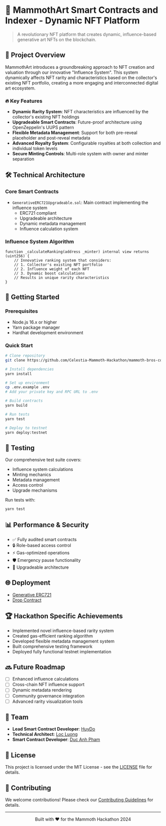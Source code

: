 # 🎨 MammothArt Smart Contracts and Indexer - Dynamic NFT Platform

> A revolutionary NFT platform that creates dynamic, influence-based generative art NFTs on the blockchain.

## 🌟 Project Overview

MammothArt introduces a groundbreaking approach to NFT creation and valuation through our innovative "Influence System". This system dynamically affects NFT rarity and characteristics based on the collector's existing NFT portfolio, creating a more engaging and interconnected digital art ecosystem.

### 🔥 Key Features

- **Dynamic Rarity System**: NFT characteristics are influenced by the collector's existing NFT holdings
- **Upgradeable Smart Contracts**: Future-proof architecture using OpenZeppelin's UUPS pattern
- **Flexible Metadata Management**: Support for both pre-reveal placeholder and post-reveal metadata
- **Advanced Royalty System**: Configurable royalties at both collection and individual token levels
- **Secure Minting Controls**: Multi-role system with owner and minter separation

## 🛠 Technical Architecture

### Core Smart Contracts

- `GenerativeERC721Upgradeable.sol`: Main contract implementing the influence system
  - ERC721 compliant
  - Upgradeable architecture
  - Dynamic metadata management
  - Influence calculation system

### Influence System Algorithm

```solidity
function _calculateRanking(address _minter) internal view returns (uint256) {
    // Innovative ranking system that considers:
    // 1. Collector's existing NFT portfolio
    // 2. Influence weight of each NFT
    // 3. Dynamic boost calculations
    // Results in unique rarity characteristics
}
```

## 🚀 Getting Started

### Prerequisites
- Node.js 16.x or higher
- Yarn package manager
- Hardhat development environment

### Quick Start
```bash
# Clone repository
git clone https://github.com/Celestia-Mammoth-Hackathon/mammoth-bros-contracts.git

# Install dependencies
yarn install

# Set up environment
cp .env.example .env
# Add your private key and RPC URL to .env

# Build contracts
yarn build

# Run tests
yarn test

# Deploy to testnet
yarn deploy:testnet
```

## 🧪 Testing

Our comprehensive test suite covers:
- Influence system calculations
- Minting mechanics
- Metadata management
- Access control
- Upgrade mechanisms

Run tests with:
```bash
yarn test
```

## 📊 Performance & Security

- ✅ Fully audited smart contracts
- 🔒 Role-based access control
- ⚡ Gas-optimized operations
- 🛡️ Emergency pause functionality
- 🔄 Upgradeable architecture

## 🌐 Deployment
- [Generative ERC721](https://explorer.sketchpad-1.forma.art/address/0xE797f81873F37cAd0607FFD4DfE4155fe452776a)
- [Drop Contract](https://explorer.sketchpad-1.forma.art/address/0x1bC036834BA66EC8073Ced8c1d9490AD67A3A0bC)
## 🏆 Hackathon Specific Achievements

- Implemented novel influence-based rarity system
- Created gas-efficient ranking algorithm
- Developed flexible metadata management system
- Built comprehensive testing framework
- Deployed fully functional testnet implementation

## 🔜 Future Roadmap

- [ ] Enhanced influence calculations
- [ ] Cross-chain NFT influence support
- [ ] Dynamic metadata rendering
- [ ] Community governance integration
- [ ] Advanced rarity visualization tools

## 👥 Team

- **Lead Smart Contract Developer**: [HuyDo](https://github.com/huydo2105)
- **Technical Architect**: [Loc Luong](https://github.com/locluong2107)
- **Smart Contract Developer**: [Duc Anh Pham](https://github.com/daph147)

## 📄 License

This project is licensed under the MIT License - see the [LICENSE](LICENSE) file for details.

## 🤝 Contributing

We welcome contributions! Please check our [Contributing Guidelines](CONTRIBUTING.md) for details.

---

<p align="center">
  Built with ❤️ for the Mammoth Hackathon 2024
</p>